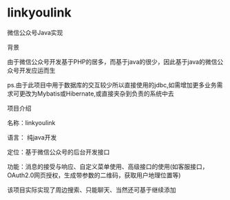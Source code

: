# linkyoulink
微信公众号Java实现

背景

由于微信公众号开发基于PHP的居多，而基于java的很少，因此基于java的微信公众号开发应运而生

ps.由于此项目中用于数据库的交互较少所以直接使用的jdbc,如需增加更多业务需求可更改为Mybatis或Hibernate,或直接夹杂到负责的系统中去


项目介绍

名称：linkyoulink

语言： 纯java开发

定位：基于微信公众号的后台开发接口

功能：消息的接受与响应、自定义菜单使用、高级接口的使用(如客服接口，OAuth2.0网页授权，生成带参数的二维码，获取用户地理位置等)

该项目实际实现了周边搜索、只能聊天、当然还可基于继续添加
